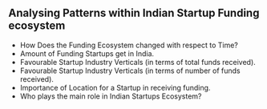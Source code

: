 ## Analysing Patterns within Indian Startup Funding ecosystem

* How Does the Funding Ecosystem changed with respect to Time?
* Amount of Funding Startups get in India.
* Favourable Startup Industry Verticals (in terms of total funds received).
* Favourable Startup Industry Verticals (in terms of number of funds received).
* Importance of Location for a Startup in receiving funding.
* Who plays the main role in Indian Startups Ecosystem?
